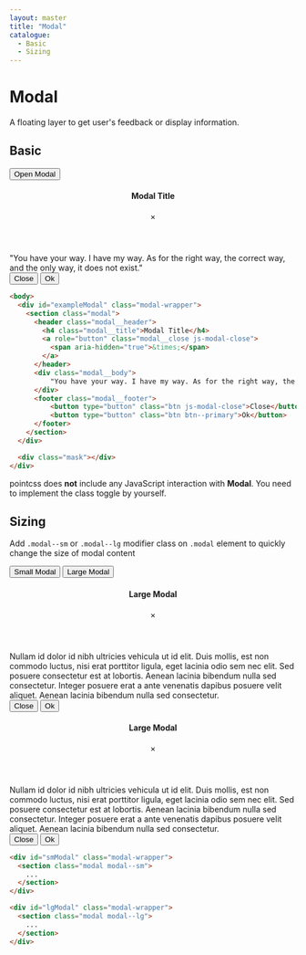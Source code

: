 ```yaml
---
layout: master
title: "Modal"
catalogue:
  - Basic
  - Sizing
---
```


# Modal

A floating layer to get user's feedback or display information.

## Basic

<button class="btn js-modal-trigger mb-6" data-target="exampleModal">Open Modal</button>

<div id="exampleModal" class="modal-wrapper hidden">
  <section class="modal">
    <header class="modal__header">
      <h4 class="modal__title">Modal Title</h4>
      <a role="button" class="modal__close js-modal-close">
        <span aria-hidden="true">&times;</span>
      </a>
    </header>
    <div class="modal__body">
        "You have your way. I have my way. As for the right way, the correct way, and the only way, it does not exist."
    </div>
    <footer class="modal__footer">
        <button type="button" class="btn js-modal-close">Close</button>
        <button type="button" class="btn btn--primary">Ok</button>
    </footer>
  </section>
</div>

```html
<body>
  <div id="exampleModal" class="modal-wrapper">
    <section class="modal">
      <header class="modal__header">
        <h4 class="modal__title">Modal Title</h4>
        <a role="button" class="modal__close js-modal-close">
          <span aria-hidden="true">&times;</span>
        </a>
      </header>
      <div class="modal__body">
          "You have your way. I have my way. As for the right way, the correct way, and the only way, it does not exist."
      </div>
      <footer class="modal__footer">
          <button type="button" class="btn js-modal-close">Close</button>
          <button type="button" class="btn btn--primary">Ok</button>
      </footer>
    </section>
  </div>

  <div class="mask"></div>
</div>
```

<div class="note note--warning my-5">
  <p>
    pointcss does <strong>not</strong> include any JavaScript interaction with <strong>Modal</strong>. You need to implement the class toggle by yourself.
  </p>
</div>

## Sizing

Add `.modal--sm` or `.modal--lg` modifier class on `.modal` element to quickly change the size of modal content

<div class="mb-6">
  <button class="btn js-modal-trigger" data-target="smModal">Small Modal</button>
  <button class="btn js-modal-trigger" data-target="lgModal">Large Modal</button>
</div>

<div id="smModal" class="modal-wrapper hidden">
  <section class="modal modal--sm">
    <header class="modal__header">
      <h4 class="modal__title">Large Modal</h4>
      <a role="button" class="modal__close js-modal-close">
        <span aria-hidden="true">&times;</span>
      </a>
    </header>
    <div class="modal__body">
      Nullam id dolor id nibh ultricies vehicula ut id elit. Duis mollis, est
      non commodo luctus, nisi erat porttitor ligula, eget lacinia odio sem
      nec elit. Sed posuere consectetur est at lobortis. Aenean lacinia
      bibendum nulla sed consectetur. Integer posuere erat a ante venenatis
      dapibus posuere velit aliquet. Aenean lacinia bibendum nulla sed
      consectetur.
    </div>
    <footer class="modal__footer">
        <button type="button" class="btn js-modal-close">Close</button>
        <button type="button" class="btn btn--primary">Ok</button>
    </footer>
  </section>
</div>

<div id="lgModal" class="modal-wrapper hidden">
  <section class="modal modal--lg">
    <header class="modal__header">
      <h4 class="modal__title">Large Modal</h4>
      <a role="button" class="modal__close js-modal-close">
        <span aria-hidden="true">&times;</span>
      </a>
    </header>
    <div class="modal__body">
      Nullam id dolor id nibh ultricies vehicula ut id elit. Duis mollis, est
      non commodo luctus, nisi erat porttitor ligula, eget lacinia odio sem
      nec elit. Sed posuere consectetur est at lobortis. Aenean lacinia
      bibendum nulla sed consectetur. Integer posuere erat a ante venenatis
      dapibus posuere velit aliquet. Aenean lacinia bibendum nulla sed
      consectetur.
    </div>
    <footer class="modal__footer">
        <button type="button" class="btn js-modal-close">Close</button>
        <button type="button" class="btn btn--primary">Ok</button>
    </footer>
  </section>
</div>

```html
<div id="smModal" class="modal-wrapper">
  <section class="modal modal--sm">
    ...
  </section>
</div>

<div id="lgModal" class="modal-wrapper">
  <section class="modal modal--lg">
    ...
  </section>
</div>
```
